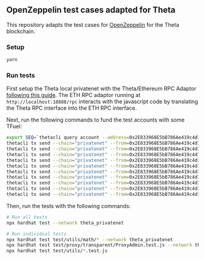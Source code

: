
## OpenZeppelin test cases adapted for Theta

This repository adapts the test cases for [OpenZeppelin](https://github.com/OpenZeppelin/openzeppelin-contracts) for the Theta blockchain.

### Setup 

```sh
yarn
```

### Run tests

 First setup the Theta local privatenet with the Theta/Ethereum RPC Adaptor [following this guide](https://docs.thetatoken.org/docs/setup-local-theta-ethereum-rpc-adaptor). The ETH RPC adaptor running at `http://localhost:18888/rpc` interacts with the javascript code by translating the Theta RPC interface into the ETH RPC interface. 
 
 Next, run the following commands to fund the test accounts with some TFuel:
 
 ```sh
 export SEQ=`thetacli query account --address=0x2E833968E5bB786Ae419c4d13189fB081Cc43bab | grep sequence | grep -o '[[:digit:]]\+'`
thetacli tx send --chain="privatenet" --from=0x2E833968E5bB786Ae419c4d13189fB081Cc43bab --to=0x19E7E376E7C213B7E7e7e46cc70A5dD086DAff2A --tfuel=10000 --password=qwertyuiop --seq=$(($SEQ+1))
thetacli tx send --chain="privatenet" --from=0x2E833968E5bB786Ae419c4d13189fB081Cc43bab --to=0x1563915e194D8CfBA1943570603F7606A3115508 --tfuel=10000 --password=qwertyuiop --seq=$(($SEQ+2))
thetacli tx send --chain="privatenet" --from=0x2E833968E5bB786Ae419c4d13189fB081Cc43bab --to=0x5CbDd86a2FA8Dc4bDdd8a8f69dBa48572EeC07FB --tfuel=10000 --password=qwertyuiop --seq=$(($SEQ+3))
thetacli tx send --chain="privatenet" --from=0x2E833968E5bB786Ae419c4d13189fB081Cc43bab --to=0x7564105E977516C53bE337314c7E53838967bDaC --tfuel=10000 --password=qwertyuiop --seq=$(($SEQ+4))
thetacli tx send --chain="privatenet" --from=0x2E833968E5bB786Ae419c4d13189fB081Cc43bab --to=0xe1fAE9b4fAB2F5726677ECfA912d96b0B683e6a9 --tfuel=10000 --password=qwertyuiop --seq=$(($SEQ+5))
thetacli tx send --chain="privatenet" --from=0x2E833968E5bB786Ae419c4d13189fB081Cc43bab --to=0xdb2430B4e9AC14be6554d3942822BE74811A1AF9 --tfuel=10000 --password=qwertyuiop --seq=$(($SEQ+6))
thetacli tx send --chain="privatenet" --from=0x2E833968E5bB786Ae419c4d13189fB081Cc43bab --to=0xAe72A48c1a36bd18Af168541c53037965d26e4A8 --tfuel=10000 --password=qwertyuiop --seq=$(($SEQ+7))
thetacli tx send --chain="privatenet" --from=0x2E833968E5bB786Ae419c4d13189fB081Cc43bab --to=0x62f94E9AC9349BCCC61Bfe66ddAdE6292702EcB6 --tfuel=10000 --password=qwertyuiop --seq=$(($SEQ+8))
thetacli tx send --chain="privatenet" --from=0x2E833968E5bB786Ae419c4d13189fB081Cc43bab --to=0x0D8e461687b7D06f86EC348E0c270b0F279855F0 --tfuel=10000 --password=qwertyuiop --seq=$(($SEQ+9))
thetacli tx send --chain="privatenet" --from=0x2E833968E5bB786Ae419c4d13189fB081Cc43bab --to=0x7B2419E0Ee0BD034F7Bf24874C12512AcAC6e21C --tfuel=10000 --password=qwertyuiop --seq=$(($SEQ+10))
```
 
 Then, run the tests with the following commands:

```sh
# Run all tests
npx hardhat test --network theta_privatenet 

# Run individual tests
npx hardhat test test/utils/math/* --network theta_privatenet
npx hardhat test test/proxy/transparent/ProxyAdmin.test.js --network theta_privatenet
npx hardhat test test/utils/*.test.js
```

